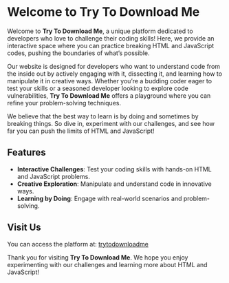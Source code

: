 # Welcome to Try To Download Me

Welcome to **Try To Download Me**, a unique platform dedicated to developers who love to challenge their coding skills! Here, we provide an interactive space where you can practice breaking HTML and JavaScript codes, pushing the boundaries of what’s possible.

Our website is designed for developers who want to understand code from the inside out by actively engaging with it, dissecting it, and learning how to manipulate it in creative ways. Whether you’re a budding coder eager to test your skills or a seasoned developer looking to explore code vulnerabilities, **Try To Download Me** offers a playground where you can refine your problem-solving techniques.

We believe that the best way to learn is by doing and sometimes by breaking things. So dive in, experiment with our challenges, and see how far you can push the limits of HTML and JavaScript!

## Features

- **Interactive Challenges**: Test your coding skills with hands-on HTML and JavaScript problems.
- **Creative Exploration**: Manipulate and understand code in innovative ways.
- **Learning by Doing**: Engage with real-world scenarios and problem-solving.

## Visit Us

You can access the platform at: [trytodownloadme](https://abineethan.github.io/trytodownloadme)

Thank you for visiting **Try To Download Me**. We hope you enjoy experimenting with our challenges and learning more about HTML and JavaScript!
